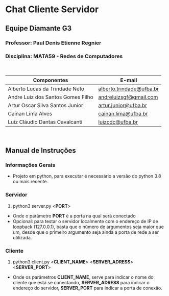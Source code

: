 # Chat Cliente Servidor

## Equipe **Diamante G3**

### Professor: **Paul Denis Etienne Regnier**

### Disciplina: **MATA59 - Redes de Computadores**

<br>

| Componentes                       | E-mail                   |
| --------------------------------- | ------------------------ |
| Alberto Lucas da Trindade Neto    | alberto.trindade@ufba.br |
| Andre Luiz dos Santos Gomes Filho | andreluizsgf@gmail.com   |
| Artur Oscar Silva Santos Junior   | artur.junior@ufba.br     |
| Cainan Lima Alves                 | cainan.lima@ufba.br      |
| Luiz Cláudio Dantas Cavalcanti    | luizcdc@ufba.br          |

<br>

## Manual de Instruções

### Informações Gerais

- Projeto em python, para executar é necessário a versão do python 3.8 ou mais recente.

### Servidor

1. python3 server.py <**PORT**>

- Onde o parâmetro **PORT** é a porta na qual será conectado
- Opcional: para testar o servidor localmente com o endereço de IP de loopback 
(127.0.0.1), basta que o número de argumentos seja maior que um, desde que o 
primeiro argumento seja ainda a porta de rede a ser utilizada.

### Cliente

1. python3 client.py <**CLIENT_NAME**> <**SERVER_ADRESS**> <**SERVER_PORT**>

- Onde os parâmetros **CLIENT_NAME**, serve para indicar o nome do cliente que está se conectando, **SERVER_ADRESS** para indicar o endereço do servidor, **SERVER_PORT** para indicar a porta de conexão.
